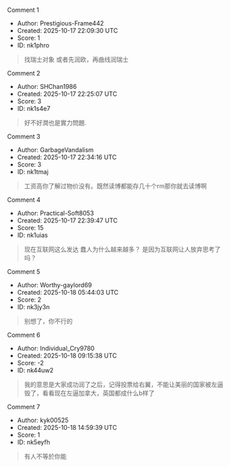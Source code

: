 Comment 1

- Author: Prestigious-Frame442
- Created: 2025-10-17 22:09:30 UTC
- Score: 1
- ID: nk1phro

> 找瑞士对象 或者先润欧，再曲线润瑞士

Comment 2

- Author: SHChan1986
- Created: 2025-10-17 22:25:07 UTC
- Score: 3
- ID: nk1s4e7

> 好不好潤也是實力問題.

Comment 3

- Author: GarbageVandalism
- Created: 2025-10-17 22:34:16 UTC
- Score: 3
- ID: nk1tmaj

> 工资高你了解过物价没有。既然读博都能存几十个rm那你就去读博啊

Comment 4

- Author: Practical-Soft8053
- Created: 2025-10-17 22:39:47 UTC
- Score: 15
- ID: nk1uias

> 现在互联网这么发达 蠢人为什么越来越多？ 是因为互联网让人放弃思考了吗？

Comment 5

- Author: Worthy-gaylord69
- Created: 2025-10-18 05:44:03 UTC
- Score: 2
- ID: nk3jy3n

> 别想了，你不行的

Comment 6

- Author: Individual_Cry9780
- Created: 2025-10-18 09:15:38 UTC
- Score: -2
- ID: nk44uw2

> 我的意思是大家成功润了之后，记得投票给右翼，不能让美丽的国家被左逼毁了，看看现在左逼加拿大，英国都成什么b样了

Comment 7

- Author: kyk00525
- Created: 2025-10-18 14:59:39 UTC
- Score: 1
- ID: nk5eyfh

> 有人不等於你能

